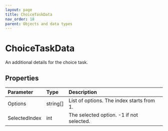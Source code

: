 ```yaml
---
layout: page
title: ChoiceTaskData
nav_order: 18
parent: Objects and data types
---
```


# ChoiceTaskData

An additional details for the choice task.

## Properties

| Parameter | Type   | Description                                                 |
|:----------|:-------|:------------------------------------------------------------|
| Options | string\[\] | List of options. The index starts from 1. |
| SelectedIndex | int | The selected option. -1 if not selected. |
